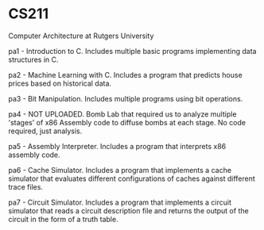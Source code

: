 # CS211
Computer Architecture at Rutgers University


pa1 - Introduction to C. Includes multiple basic programs implementing data structures in C. 

pa2 - Machine Learning with C. Includes a program that predicts house prices based on historical data. 

pa3 - Bit Manipulation. Includes multiple programs using bit operations. 

pa4 - NOT UPLOADED. Bomb Lab that required us to analyze multiple 'stages' of x86 Assembly code to diffuse bombs at each stage. No code required, just analysis. 

pa5 - Assembly Interpreter. Includes a program that interprets x86 assembly code. 

pa6 - Cache Simulator. Includes a program that implements a cache simulator that evaluates different configurations of caches against different trace files. 

pa7 - Circuit Simulator. Includes a program that implements a circuit simulator that reads a circuit description file and returns the output of the circuit in the form of a truth table.
